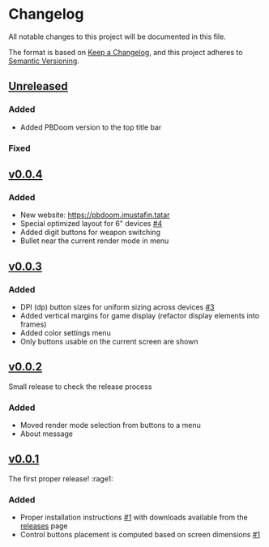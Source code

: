 # Changelog

All notable changes to this project will be documented in this file.

The format is based on [Keep a Changelog](https://keepachangelog.com/en/1.0.0/),
and this project adheres to [Semantic Versioning](https://semver.org/spec/v2.0.0.html).

## [Unreleased]

### Added

- Added PBDoom version to the top title bar

### Fixed

## [v0.0.4]

### Added

- New website: https://pbdoom.imustafin.tatar
- Special optimized layout for 6" devices [#4](https://github.com/imustafin/pbdoom/issues/4)
- Added digit buttons for weapon switching
- Bullet near the current render mode in menu

## [v0.0.3]

### Added

- DPI (dp) button sizes for uniform sizing across devices [#3](https://github.com/imustafin/pbdoom/issues/3)
- Added vertical margins for game display (refactor display elements into frames)
- Added color settings menu
- Only buttons usable on the current screen are shown

## [v0.0.2]
Small release to check the release process

### Added

- Moved render mode selection from buttons to a menu
- About message

## [v0.0.1]
The first proper release! :rage1:

### Added

- Proper installation instructions [#1](https://github.com/imustafin/pbdoom/issues/1)
with downloads available from the [releases](https://github.com/imustafin/pbdoom/releases)
page
- Control buttons placement is computed based on screen dimensions [#1](https://github.com/imustafin/pbdoom/issues/1)

[unreleased]: https://github.com/imustafin/pbdoom/compare/v0.0.4...HEAD
[v0.0.4]: https://github.com/imustafin/pbdoom/compare/v0.0.3...v0.0.4
[v0.0.3]: https://github.com/imustafin/pbdoom/compare/v0.0.2...v0.0.3
[v0.0.2]: https://github.com/imustafin/pbdoom/compare/v0.0.1...v0.0.2
[v0.0.1]: https://github.com/imustafin/pbdoom/releases/tag/v0.0.1
